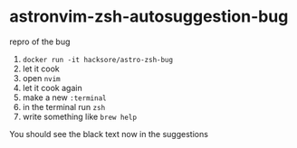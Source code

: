 # astronvim-zsh-autosuggestion-bug
repro of the bug

1. `docker run -it hacksore/astro-zsh-bug`
1. let it cook
1. open `nvim`
1. let it cook again
1. make a new `:terminal`
1. in the terminal run `zsh`
1. write something like `brew help` 

You should see the black text now in the suggestions
